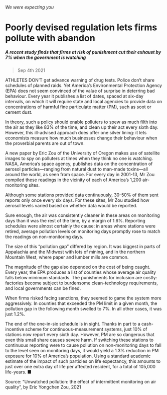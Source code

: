 ###### We were expecting you
# Poorly devised regulation lets firms pollute with abandon 
##### A recent study finds that firms at risk of punishment cut their exhaust by 7% when the government is watching 
> Sep 4th 2021 


ATHLETES DON’T get advance warning of drug tests. Police don’t share schedules of planned raids. Yet America’s Environmental Protection Agency (EPA) does not seem convinced of the value of surprise in deterring bad behaviour. Every year it publishes a list of dates, spaced at six-day intervals, on which it will require state and local agencies to provide data on concentrations of harmful fine particulate matter (PM), such as soot or cement dust.
In theory, such a policy should enable polluters to spew as much filth into the air as they like 83% of the time, and clean up their act every sixth day. However, this ill-advised approach does offer one silver lining: it lets economists measure how much businesses change their behaviour when the proverbial parents are out of town.

A new paper by Eric Zou of the University of Oregon makes use of satellite images to spy on polluters at times when they think no one is watching. NASA, America’s space agency, publishes data on the concentration of aerosol particles—ranging from natural dust to man-made toxins—all around the world, as seen from space. For every day in 2001-13, Mr Zou compiled these readings in the vicinity of each of America’s 1,200 air-monitoring sites.
Although some stations provided data continuously, 30-50% of them sent reports only once every six days. For these sites, Mr Zou studied how aerosol levels varied based on whether data would be reported.


Sure enough, the air was consistently cleaner in these areas on monitoring days than it was the rest of the time, by a margin of 1.6%. Reporting schedules were almost certainly the cause: in areas where stations were retired, average pollution levels on monitoring days promptly rose to match the readings on non-monitoring days.
The size of this “pollution gap” differed by region. It was biggest in parts of Appalachia and the Midwest with lots of mining, and in the northern Mountain West, where paper and lumber mills are common.
The magnitude of the gap also depended on the cost of being caught. Every year, the EPA produces a list of counties whose average air quality falls below minimum standards. The punishments for inclusion are costly: factories become subject to burdensome clean-technology requirements, and local governments can be fined.


When firms risked facing sanctions, they seemed to game the system more aggressively. In counties that exceeded the PM limit in a given month, the pollution gap in the following month swelled to 7%. In all other cases, it was just 1.2%.
The end of the one-in-six schedule is in sight. Thanks in part to a cash-incentive scheme for continuous-measurement systems, just 10% of stations now report every sixth day. However, PM are so dangerous that even this small share causes severe harm. If switching these stations to continuous reporting were to cause pollution on non-monitoring days to fall to the level seen on monitoring days, it would yield a 1.3% reduction in PM exposure for 10% of America’s population. Using a standard academic estimate of the impact of such particles on life expectancy, this amounts to just over one extra day of life per affected resident, for a total of 105,000 life-years. ■
Source: “Unwatched pollution: the effect of intermittent monitoring on air quality”, by Eric Yongchen Zou, 2021

